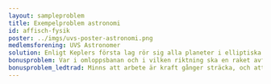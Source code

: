 ```yaml
---
layout: sampleproblem
title: Exempelproblem astronomi
id: affisch-fysik
poster: ../imgs/uvs-poster-astronomi.png
medlemsforening: UVS Astronomer
solution: Enligt Keplers första lag rör sig alla planeter i elliptiska banor med gravitationskroppen i ena fokuspunkten. Alternativ <b>D.</b> är en elliptisk bana men solen är <em>ej</em> i fokus. Svaret är således alternativ <b>D.</b> Alternativ <b>C.</b> är något nära en cirkel, ett specialfall av en ellips där de båda fokuspunkterna överlappar. <b>A.</b> är en öppen bana, en parabel, med solen i fokus. Detta kan ses som en slags ellips med oändlig radie, vilket också är fysikalisk. Alla möjliga banor (även för icke-planeter) kallas generaliserat för <em>kägelsnitt</em>.
bonusproblem: Var i omloppsbanan och i vilken riktning ska en raket avfyra sina motorer för att med så lite bränsle som möjligt fly från solens gravitationella påverkan?
bonusproblem_ledtrad: Minns att arbete är kraft gånger sträcka, och att bränslet som förbrukas har lägesenergi.
---
```

